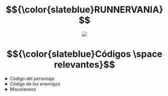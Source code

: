 # $${\color{slateblue}RUNNERVANIA}$$

<p align="center">
  <img src="https://www.gifcen.com/wp-content/uploads/2023/07/neon-gif-6.gif" />
</p>

# $${\color{slateblue}Códigos \space relevantes}$$

<details>
  <summary>Código del personaje</summary>
  
  Aquí va el contenido que quieres ocultar.
  
  Puede ser texto, código, imágenes, etc.
</details>

<details>
  <summary>Código de los enemigos</summary>
  
  Aquí va el contenido que quieres ocultar.
  
  Puede ser texto, código, imágenes, etc.
</details>

<details>
  <summary>Miscelaneos</summary>
  
  Aquí va el contenido que quieres ocultar.
  
  Puede ser texto, código, imágenes, etc.
</details>

